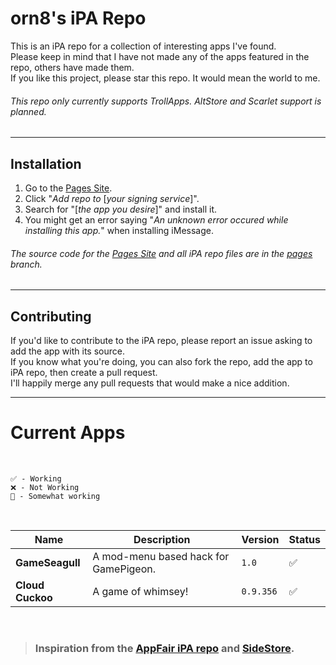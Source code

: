 # orn8's iPA Repo

This is an iPA repo for a collection of interesting apps I've found. </br>
Please keep in mind that I have not made any of the apps featured in the repo, others have made them. </br>
If you like this project, please star this repo. It would mean the world to me. </br>
###### This repo only currently supports TrollApps. AltStore and Scarlet support is planned.

---

## Installation

1. Go to the [Pages Site](https://orn8.github.io/ipa).
2. Click "*Add repo to* [*your signing service*]".
3. Search for "[*the app you desire*]" and install it.
4. You might get an error saying "*An unknown error occured while installing this app.*" when installing iMessage.
###### The source code for the [Pages Site](https://orn8.github.io/ipa) and all iPA repo files are in the [pages](https://github.com/orn8/ipa/tree/pages) branch.

---

## Contributing
If you'd like to contribute to the iPA repo, please report an issue asking to add the app with its source. </br>
If you know what you're doing, you can also fork the repo, add the app to iPA repo, then create a pull request. </br>
I'll happily merge any pull requests that would make a nice addition.

---

# Current Apps

</br>

`✅ - Working` </br>
`❌ - Not Working` </br>
`🚧 - Somewhat working` </br>

</br>

Name | Description | Version | Status
---|---|---|---
**GameSeagull** | A mod-menu based hack for GamePigeon. | `1.0` | ✅
**Cloud Cuckoo** | A game of whimsey! | `0.9.356` | ✅

</br>

<blockquote>
<h3>Inspiration from the <a href="https://www.appfair.net/fairapps-ios.json">AppFair iPA repo</a> and <a href="https://sidestore.io/">SideStore</a>.</h3>
</blockquote>
